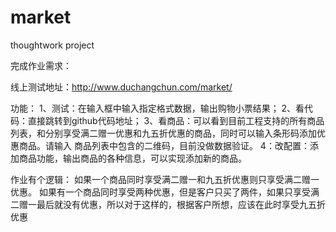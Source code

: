 # market
thoughtwork project

完成作业需求：

线上测试地址：http://www.duchangchun.com/market/

功能：
1、测试：在输入框中输入指定格式数据，输出购物小票结果；
2、看代码：直接跳转到github代码地址；
3、看商品：可以看到目前工程支持的所有商品列表，和分别享受满二赠一优惠和九五折优惠的商品，同时可以输入条形码添加优惠商品。请输入
            商品列表中包含的二维码，目前没做数据验证。
4：改配置：添加商品功能，输出商品的各种信息，可以实现添加新的商品。


作业有个逻辑：
如果一个商品同时享受满二赠一和九五折优惠则只享受满二赠一优惠。
如果有一个商品同时享受两种优惠，但是客户只买了两件，如果只享受满二赠一最后就没有优惠，所以对于这样的，根据客户所想，应该在此时享受九五折优惠
